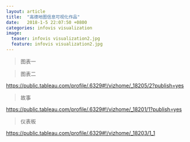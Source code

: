```yaml
---
layout: article
title:  "高德地图信息可视化作品"
date:   2018-1-5 22:07:50 +0800
categories: infovis visualization
image:
  teaser: infovis visualization2.jpg
  feature: infovis visualization2.jpg
---
```


> 图表一

> 图表二

https://public.tableau.com/profile/.6329#!/vizhome/_18205/2?publish=yes
> 故事

https://public.tableau.com/profile/.6329#!/vizhome/_18201/1?publish=yes

> 仪表板

https://public.tableau.com/profile/.6329#!/vizhome/_18203/1_1
